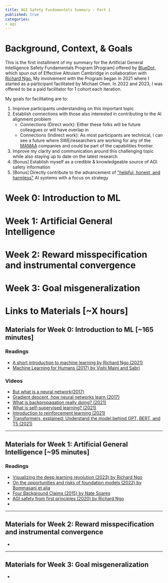 ```yaml
---
title: AGI Safety Fundamentals Summary - Part 1
published: true
categories:
- agi
---
```


# Background, Context, & Goals
This is the first installment of my summary for the Artificial General Intelligence Safety Fundamentals Program [Program] offered by [BlueDot,](https://www.agisafetyfundamentals.com/)
which spun out of Effective Altruism Cambridge in collaboration with [Richard Ngo.](https://www.richardcngo.com/)
My involvement with the Program began in 2021 where I started as a participant facilitated by Michael Chen. 
In 2022 and 2023, I was offered to be a paid facilitator for 1 cohort each iteration. 

My goals for facilitating are to:
1. Improve participants understanding on this important topic
2. Establish connections with those also interested in contributing to the AI alignment problem
   - Connections (Direct work): Either these folks will be future colleagues or will have overlap in
   - Connections (Indirect work): As most participants are technical, I can see a future where SWE/researchers are working for any of the [MAMAA](https://fortune.com/2021/10/29/faang-mamaa-jim-cramer-tech-facebook-meta/) companies and could be part of the capabilities frontier.
3. Improve my clarity and communication around this challenging topic while also staying up to date on the latest research
4. [Bonus] Establish myself as a credible & knowledgeable source of AGI safety information
5. [Bonus] Directly contribute to the advancement of ["helpful, honest, and harmless"](https://ar5iv.labs.arxiv.org/html/2112.00861) AI systems with a focus on strategy

# Week 0: Introduction to ML

# Week 1: Artificial General Intelligence

# Week 2: Reward misspecification and instrumental convergence

# Week 3: Goal misgeneralization

# Links to Materials [~X hours]

## Materials for Week 0: Introduction to ML [~165 minutes]
### Readings
- [A short introduction to machine learning by Richard Ngo (2021)](https://www.alignmentforum.org/posts/qE73pqxAZmeACsAdF/a-short-introduction-to-machine-learning)
- [Machine Learning for Humans (2017) by Vishi Maini and Sabri](https://medium.com/@v_maini/supervised-learning-740383a2feab)

### Videos
- [But what is a neural network(2017)](https://www.youtube.com/watch?v=aircAruvnKk)
- [Gradient descent, how neural networks learn (2017)](https://www.youtube.com/watch?v=IHZwWFHWa-w)
- [What is backpropagation really doing? (2021)](https://www.youtube.com/watch?v=Ilg3gGewQ5U)
- [What is self-supervised learning? (2021)](https://youtu.be/sJzuNAisXHA)
- [Introduction to reinforcement learning (2021)](https://www.youtube.com/watch?v=TCCjZe0y4Qc&list=PLqYmG7hTraZDVH599EItlEWsUOsJbAodm)
- [Transformers, explained: Understand the model behind GPT, BERT, and T5 (2021)](https://www.youtube.com/watch?v=SZorAJ4I-sA)

---

## Materials for Week 1: Artificial General Intelligence [~95 minutes]
### Readings
- [Visualizing the deep learning revolution (2023) by Richard Ngo](https://medium.com/@richardcngo/visualizing-the-deep-learning-revolution-722098eb9c5)
- [On the opportunities and risks of foundation models (2022) by Bommasani et alia](https://arxiv.org/pdf/2108.07258.pdf)
- [Four Background Claims (2015) by Nate Soares](https://intelligence.org/2015/07/24/four-background-claims/)
- [AGI safety from first principles (2020) by Richard Ngo](https://drive.google.com/file/d/1uK7NhdSKprQKZnRjU58X7NLA1auXlWHt/view)
- 

---

## Materials for Week 2: Reward misspecification and instrumental convergence
- 

---

## Materials for Week 3: Goal misgeneralization
- 